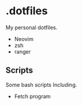 # .dotfiles

My personal dotfiles.
* Neovim
* zsh
* ranger

## Scripts

Some bash scripts Including.
* Fetch program
